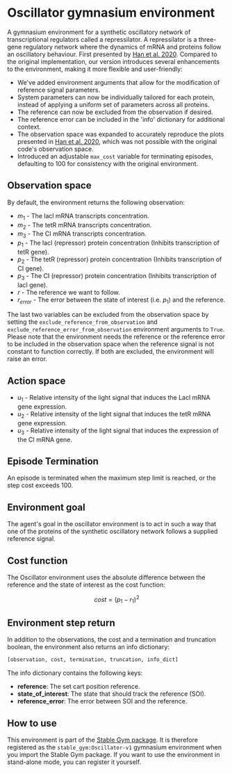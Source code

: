 # Oscillator gymnasium environment

A gymnasium environment for a synthetic oscillatory network of transcriptional regulators called a repressilator. A repressilator is a three-gene regulatory network where the dynamics of mRNA and proteins follow an oscillatory behaviour. First presented by [Han et al. 2020](https://arxiv.org/abs/2004.14288). Compared to the original implementation, our version introduces several enhancements to the environment, making it more flexible and user-friendly:

* We've added environment arguments that allow for the modification of reference signal parameters.
* System parameters can now be individually tailored for each protein, instead of applying a uniform set of parameters across all proteins.
* The reference can now be excluded from the observation if desired.
* The reference error can be included in the 'info' dictionary for additional context.
* The observation space was expanded to accurately reproduce the plots presented in [Han et al. 2020](https://arxiv.org/abs/2004.14288), which was not possible with the original code's observation space.
* Introduced an adjustable `max_cost` variable for terminating episodes, defaulting to $100$ for consistency with the original environment.

## Observation space

By default, the environment returns the following observation:

* $m_1$ - The lacl mRNA transcripts concentration.
* $m_2$ - The tetR mRNA transcripts concentration.
* $m_3$ - The CI mRNA transcripts concentration.
* $p_1$ - The lacI (repressor) protein concentration (Inhibits transcription of tetR gene).
* $p_2$ - The tetR (repressor) protein concentration (Inhibits transcription of CI gene).
* $p_3$ - The CI (repressor) protein concentration (Inhibits transcription of lacI gene).
* $r$ - The reference we want to follow.
* $r_{error}$ - The error between the state of interest (i.e. $p_1$) and the reference.

The last two variables can be excluded from the observation space by setting the `exclude_reference_from_observation` and `exclude_reference_error_from_observation` environment arguments to `True`. Please note that the environment needs the reference or the reference error to be included in the observation space when the reference signal is not constant to function correctly. If both are excluded, the environment will raise an error.

## Action space

* $u_1$ - Relative intensity of the light signal that induces the Lacl mRNA gene expression.
* $u_2$ - Relative intensity of the light signal that induces the tetR mRNA gene expression.
* $u_3$ - Relative intensity of the light signal that induces the expression of the CI mRNA gene.

## Episode Termination

An episode is terminated when the maximum step limit is reached, or the step cost exceeds 100.

## Environment goal

The agent's goal in the oscillator environment is to act in such a way that one of the proteins of the synthetic oscillatory network follows a supplied reference signal.

## Cost function

The Oscillator environment uses the absolute difference between the reference and the state of interest as the cost function:

$$
cost = (p_1 - r_1)^2
$$

## Environment step return

In addition to the observations, the cost and a termination and truncation boolean, the environment also returns an info dictionary:

```python
[observation, cost, termination, truncation, info_dict]
```

The info dictionary contains the following keys:

* **reference**: The set cart position reference.
* **state\_of\_interest**: The state that should track the reference (SOI).
* **reference\_error**: The error between SOI and the reference.

## How to use

This environment is part of the [Stable Gym package](https://github.com/rickstaa/stable-gym). It is therefore registered as the `stable_gym:Oscillator-v1` gymnasium environment when you import the Stable Gym package. If you want to use the environment in stand-alone mode, you can register it yourself.
